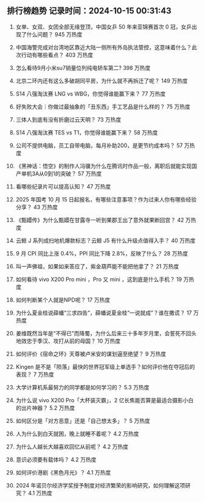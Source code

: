 
## 排行榜趋势 记录时间：2024-10-15 00:31:43
  
  1. 女单、女双、女团全部无缘登顶，中国女乒 50 年来亚锦赛首次 0 冠，女乒出现了什么问题？ 945 万热度
    
  2. 中国海警完成对台湾地区靠近大陆一侧所有外岛执法管控，这意味着什么？此次行动有哪些看点？ 403 万热度
    
  3. 怎么看待9月小米su7销量位列纯电轿车第二? 398 万热度
    
  4. 北京二环内还有这么多破胡同平房，为什么就不再拆迁了呢？ 149 万热度
    
  5. S14 八强淘汰赛 LNG vs WBG，你觉得谁能赢下来？ 77 万热度
    
  6. 好失败大会｜你做过最抽象的「丑东西」手工艺品是什么样的？ 75 万热度
    
  7. 三体人到底有没有折磨过云天明？ 73 万热度
    
  8. S14 八强淘汰赛 TES vs T1，你觉得谁能赢下来？ 58 万热度
    
  9. 公司不提供电脑，员工自带电脑，每月补助200，是更节约成本吗？ 57 万热度
    
  10. 《黑神话：悟空》的制作人冯骥为什么在腾讯时作品一般，离职后就能实现国产单机3A从0到1的突破？ 57 万热度
    
  11. 看哪些纪录片可以提高认知？ 47 万热度
    
  12. 2025 年国考 10 月 15 日起报名，有哪些注意事项？作为过来人你有哪些经验分享？ 43 万热度
    
  13. 《甄嬛传》为什么甄嬛在甘露寺一听到果郡王出了意外就果断回宫？ 42 万热度
    
  14. 云鲸 J 系列成扫地机爆款标志？云鲸 J5 有什么升级点值得入手？ 40 万热度
    
  15. 9 月 CPI 同比上涨 0.4%，PPI 同比下降 2.8%，反映了什么？ 28 万热度
    
  16. 叫一声佛祖，如果如来答应了，紫金葫芦能不能把他拿了？ 21 万热度
    
  17. 如何看待 vivo X200 Pro mini ，Pro 又 mini ，这到底是什么手机？ 19 万热度
    
  18. 如何判断某个人就是NPD呢？ 17 万热度
    
  19. 为什么夏金桂说薛蟠“三求四告”，薛蟠说夏金桂“一说就成”？谁在撒谎？ 17 万热度
    
  20. 姜维既然当年是“不得已”而降蜀，为什么后来三十多年岁月里，会誓死不回头地效忠于季汉、攻打从前的母国？ 10 万热度
    
  21. 如何评价《宿命之环》天尊被卢米安的谋划逼至绝望？ 9 万热度
    
  22. Kingen 是不是「陨落」最快的世界冠军级上单选手？如何评价他在夺冠后的表现？ 7 万热度
    
  23. 大学计算机系最努力的同学都是如何学习的？ 5.3 万热度
    
  24. 为什么说 vivo X200 Pro「大杯装灭霸」，2 亿长焦能否算是最适合摄影小白的出片神器？ 5.2 万热度
    
  25. 如何区分是「对方恶意」还是「自己想太多」？ 5 万热度
    
  26. 人为什么到白天就困，晚上就睡不着呢？ 4.2 万热度
    
  27. 为什么人越长大越喜欢回忆从前呢？ 4.2 万热度
    
  28. 意识必须要有载体吗？ 4.2 万热度
    
  29. 如何评价港剧《黑色月光》？ 4.1 万热度
    
  30. 2024 年诺贝尔经济学奖授予制度对经济繁荣的影响研究，如何理解这项研究？ 4.1 万热度
    